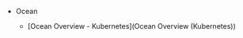 <!-- Table of Contents -->

- Ocean

  - [Ocean Overview - Kubernetes](Ocean Overview (Kubernetes))

